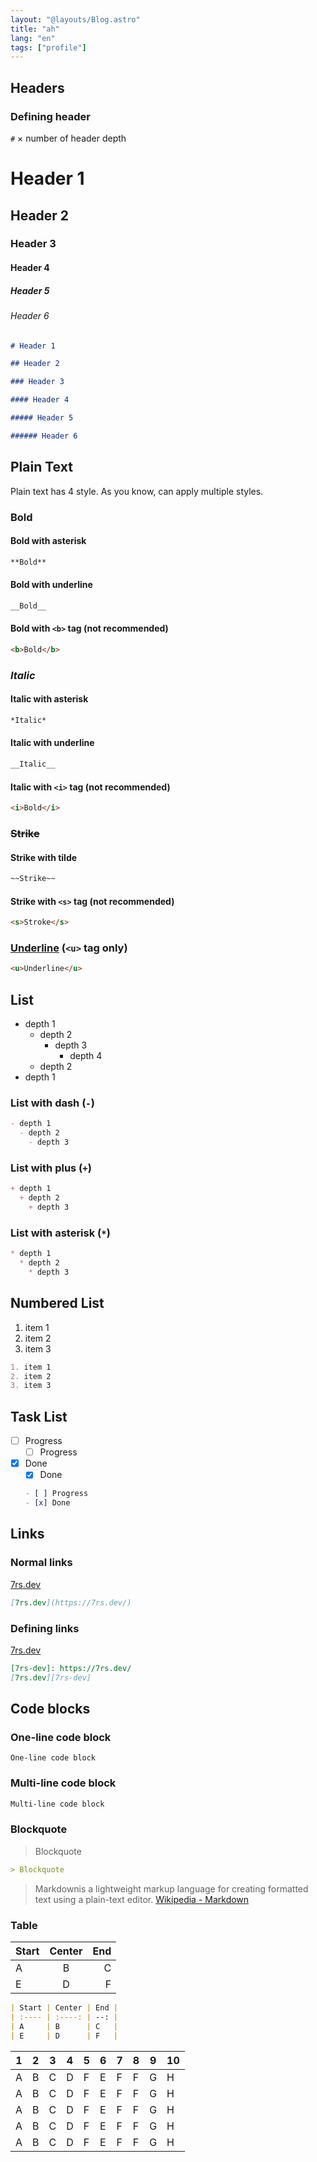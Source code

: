 ```yaml
---
layout: "@layouts/Blog.astro"
title: "ah"
lang: "en"
tags: ["profile"]
---
```


## Headers

### Defining header  

  `#` × number of header depth  

# Header 1  

## Header 2  

### Header 3  

#### Header 4  

##### Header 5  

###### Header 6  

  ```md
  # Header 1  

  ## Header 2  

  ### Header 3  

  #### Header 4  

  ##### Header 5  

  ###### Header 6  
  ```  

## Plain Text  

  Plain text has 4 style.
  As you know, can apply multiple styles.  

### **Bold**  

#### Bold with asterisk  

  ```md
  **Bold**
  ```  

#### Bold with underline  

  ```md
  __Bold__
  ```  

#### Bold with `<b>` tag (not recommended)  

  ```md
  <b>Bold</b>
  ```  

### *Italic*  

#### Italic with asterisk  

  ```md
  *Italic*
  ```  

#### Italic with underline  

  ```md
  __Italic__
  ```  

#### Italic with `<i>` tag (not recommended)  

  ```md
  <i>Bold</i>
  ```  

### ~~Strike~~  

#### Strike with tilde  

  ```md
  ~~Strike~~
  ```  

#### Strike with `<s>` tag (not recommended)  

  ```md
  <s>Stroke</s>
  ```  

### <u>Underline</u> (`<u>` tag only)  

  ```md
  <u>Underline</u>  
  ```  

## List  

- depth 1
  - depth 2
    - depth 3
      - depth 4
  - depth 2
- depth 1

### List with dash (`-`)  

  ```md
  - depth 1
    - depth 2
      - depth 3
  ```  

### List with plus (`+`)  

  ```md
  + depth 1
    + depth 2
      + depth 3
  ```  

### List with asterisk (`*`)  

  ```md
  * depth 1
    * depth 2
      * depth 3
  ```  

## Numbered List  

  1. item 1
  2. item 2
  3. item 3

  ```md
  1. item 1
  2. item 2
  3. item 3
  ```  

## Task List  

- [ ] Progress
  - [ ] Progress
- [x] Done
  - [x] Done

  ```md
  - [ ] Progress
  - [x] Done
  ```  

[7rs-dev]: https://7rs.dev/

## Links  

### Normal links  

  [7rs.dev](https://7rs.dev/)  

  ```md
  [7rs.dev](https://7rs.dev/)  
  ```  

### Defining links  

  [7rs.dev][7rs-dev]  

  ```md
  [7rs-dev]: https://7rs.dev/
  [7rs.dev][7rs-dev]  
  ```  

## Code blocks  

### One-line code block  

  `One-line code block`  

### Multi-line code block  

  ```md
  Multi-line code block
  ```  

### Blockquote  

  > Blockquote  

  ```md
  > Blockquote
  ```  

  > Markdownis a lightweight markup language for creating formatted text using a plain-text editor.
  > [Wikipedia - Markdown](https://en.wikipedia.org/wiki/Markdown)

### Table  

  | Start | Center | End |
  | :---- | :----: | --: |
  | A     | B      | C   |
  | E     | D      | F   |

  ```md
  | Start | Center | End |
  | :---- | :----: | --: |
  | A     | B      | C   |
  | E     | D      | F   |
  ```  

  | 1 | 2 | 3 | 4 | 5 | 6 | 7 | 8 | 9 | 10 |
  | - | - | - | - | - | - | - | - | - | -- |
  | A | B | C | D | F | E | F | F | G | H  |
  | A | B | C | D | F | E | F | F | G | H  |
  | A | B | C | D | F | E | F | F | G | H  |
  | A | B | C | D | F | E | F | F | G | H  |
  | A | B | C | D | F | E | F | F | G | H  |

